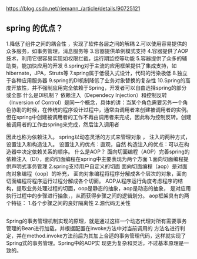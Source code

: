  https://blog.csdn.net/riemann_/article/details/90725121 



## spring 的优点？ 

1.降低了组件之间的耦合性 ，实现了软件各层之间的解耦  2.可以使用容易提供的众多服务，如事务管理，消息服务等  3.容器提供单例模式支持  4.容器提供了AOP技术，利用它很容易实现如权限拦截，运行期监控等功能  5.容器提供了众多的辅助类，能加快应用的开发  6.spring对于主流的应用框架提供了集成支持，如hibernate，JPA，Struts等  7.spring属于低侵入式设计，代码的污染极低  8.独立于各种应用服务器  9.spring的DI机制降低了业务对象替换的复杂性  10.Spring的高度开放性，并不强制应用完全依赖于Spring，开发者可以自由选择spring的部分或全部   什么是DI机制？  依赖注入（Dependecy Injection）和控制反转（Inversion of Control）是同一个概念，具体的讲：当某个角色需要另外一个角色协助的时候，在传统的程序设计过程中，通常由调用者来创建被调用者的实例。但在spring中创建被调用者的工作不再由调用者来完成，因此称为控制反转。创建被调用者的工作由spring来完成，然后注入调用者 

因此也称为依赖注入。  spring以动态灵活的方式来管理对象 ， 注入的两种方式，设置注入和构造注入。  设置注入的优点：直观，自然  构造注入的优点：可以在构造器中决定依赖关系的顺序。   什么是AOP？  面向切面编程（AOP）完善spring的依赖注入（DI），面向切面编程在spring中主要表现为两个方面  1.面向切面编程提供声明式事务管理  2.spring支持用户自定义的切面   面向切面编程（aop）是对面向对象编程（oop）的补充，  面向对象编程将程序分解成各个层次的对象，面向切面编程将程序运行过程分解成各个切面。  AOP从程序运行角度考虑程序的结构，提取业务处理过程的切面，oop是静态的抽象，aop是动态的抽象，  是对应用执行过程中的步骤进行抽象，，从而获得步骤之间的逻辑划分。   aop框架具有的两个特征：  1.各个步骤之间的良好隔离性  2.源代码无关性 

##  

Spring的事务管理机制实现的原理，就是通过这样一个动态代理对所有需要事务管理的Bean进行加载，并根据配置在invoke方法中对当前调用的 方法名进行判定，并在method.invoke方法前后为其加上合适的事务管理代码，这样就实现了Spring式的事务管理。Spring中的AOP实 现更为复杂和灵活，不过基本原理是一致的。


